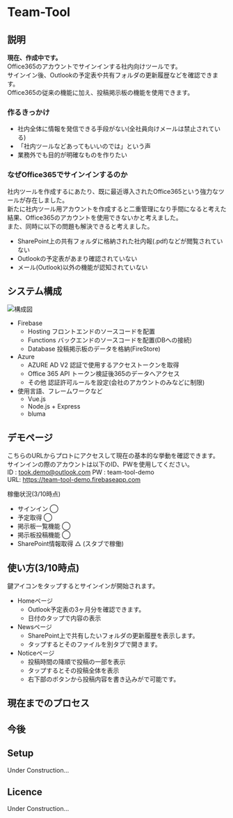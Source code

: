 # Team-Tool
## 説明
__現在、作成中です。__  
Office365のアカウントでサインインする社内向けツールです。  
サインイン後、Outlookの予定表や共有フォルダの更新履歴などを確認できます。  
Office365の従来の機能に加え、投稿掲示板の機能を使用できます。
### 作るきっかけ
- 社内全体に情報を発信できる手段がない(全社員向けメールは禁止されている)
- 「社内ツールなどあってもいいのでは」という声
- 業務外でも目的が明確なものを作りたい
### なぜOffice365でサインインするのか
社内ツールを作成するにあたり、既に最近導入されたOffice365という強力なツールが存在しました。  
新たに社内ツール用アカウントを作成すると二重管理になり手間になると考えた結果、Office365のアカウントを使用できないかと考えました。  
また、同時に以下の問題も解決できると考えました。
- SharePoint上の共有フォルダに格納された社内報(.pdf)などが閲覧されていない
- Outlookの予定表があまり確認されていない
- メール(Outlook)以外の機能が認知されていない  
## システム構成
![構成図](https://firebasestorage.googleapis.com/v0/b/team-tool-demo.appspot.com/o/%E3%82%B7%E3%82%B9%E3%83%86%E3%83%A0%E6%A7%8B%E6%88%90%E5%9B%B3.jpg?alt=media&token=94de3896-f273-4e08-8c53-1a2093164d7d)
- Firebase
  - Hosting    フロントエンドのソースコードを配置
  - Functions  バックエンドのソースコードを配置(DBへの接続)
  - Database   投稿掲示板のデータを格納(FireStore)
- Azure
  - AZURE AD V2  認証で使用するアクセストークンを取得
  - Office 365 API トークン検証後365のデータへアクセス
  - その他 認証許可ルールを設定(会社のアカウントのみなどに制限)
- 使用言語、フレームワークなど
  - Vue.js
  - Node.js + Express
  - bluma
## デモページ
こちらのURLからプロトにアクセスして現在の基本的な挙動を確認できます。  
サインインの際のアカウントは以下のID、PWを使用してください。  
ID : took.demo@outlook.com PW : team-tool-demo  
URL: https://team-tool-demo.firebaseapp.com  



稼働状況(3/10時点)
- サインイン ◯
- 予定取得 ◯
- 掲示板一覧機能 ◯
- 掲示板投稿機能 ◯
- SharePoint情報取得 △ (スタブで稼働)
## 使い方(3/10時点)
鍵アイコンをタップするとサインインが開始されます。
- Homeページ
  - Outlook予定表の3ヶ月分を確認できます。
  - 日付のタップで内容の表示
- Newsページ
  - SharePoint上で共有したいフォルダの更新履歴を表示します。
  - タップするとそのファイルを別タブで開きます。
- Noticeページ
  - 投稿時間の降順で投稿の一部を表示
  - タップするとその投稿全体を表示
  - 右下部のボタンから投稿内容を書き込みがで可能です。
## 現在までのプロセス
## 今後
## Setup
Under Construction...
## Licence
Under Construction...

